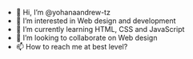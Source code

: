 - 👋 Hi, I’m @yohanaandrew-tz
- 👀 I’m interested in Web design and development
- 🌱 I’m currently learning HTML, CSS and JavaScript
- 💞️ I’m looking to collaborate on Web design
- 📫 How to reach me at best level?

<!---
yohanaandrew-tz/yohanaandrew-tz is a ✨ special ✨ repository because its `README.md` (this file) appears on your GitHub profile.
You can click the Preview link to take a look at your changes.
--->
